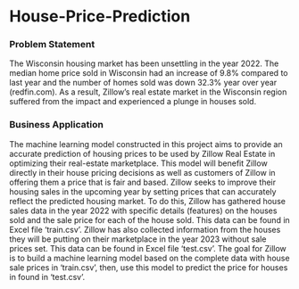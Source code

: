 # House-Price-Prediction

### Problem Statement
The Wisconsin housing market has been unsettling in the year 2022. The median home price sold in Wisconsin had an increase of 9.8% compared to last year and the number of homes sold was down 32.3% year over year (redfin.com). As a result, Zillow’s real estate market in the Wisconsin region suffered from the impact and experienced a plunge in houses sold.

### Business Application
The machine learning model constructed in this project aims to provide an accurate prediction of housing prices to be used by Zillow Real Estate in optimizing their real-estate marketplace. This model will benefit Zillow directly in their house pricing decisions as well as customers of Zillow in offering them a price that is fair and based. Zillow seeks to improve their housing sales in the upcoming year by setting prices that can accurately reflect the predicted housing market. To do this, Zillow has gathered house sales data in the year 2022 with specific details (features) on the houses sold and the sale price for each of the house sold. This data can be found in Excel file ‘train.csv’. Zillow has also collected information from the houses they will be putting on their marketplace in the year 2023 without sale prices set. This data can be found in Excel file ‘test.csv’. The goal for Zillow is to build a machine learning model based on the complete data with house sale prices in ‘train.csv’, then, use this model to predict the price for houses in found in ‘test.csv’.

